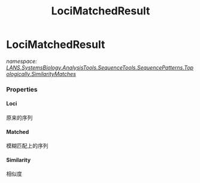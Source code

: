 ﻿---
title: LociMatchedResult
---

# LociMatchedResult
_namespace: [LANS.SystemsBiology.AnalysisTools.SequenceTools.SequencePatterns.Topologically.SimilarityMatches](N-LANS.SystemsBiology.AnalysisTools.SequenceTools.SequencePatterns.Topologically.SimilarityMatches.html)_





### Properties

#### Loci
原来的序列
#### Matched
模糊匹配上的序列
#### Similarity
相似度

